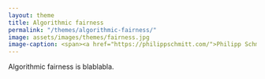 ```yaml
---
layout: theme
title: Algorithmic fairness
permalink: "/themes/algorithmic-fairness/"
image: assets/images/themes/fairness.jpg
image-caption: <span><a href="https://philippschmitt.com/">Philipp Schmitt</a> / <a href="https://www.betterimagesofai.org">Better Images of AI</a> / Data flock (digits) / <a href="https://creativecommons.org/licenses/by/4.0/">Licenced by CC-BY 4.0</a></span>
---
```


Algorithmic fairness is blablabla.
